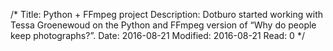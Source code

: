 /*
Title: Python + FFmpeg project
Description: Dotburo started working with Tessa Groenewoud on the Python and FFmpeg version of “Why do people keep photographs?”.
Date: 2016-08-21
Modified: 2016-08-21
Read: 0
*/